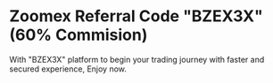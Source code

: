 # Zoomex Referral Code "BZEX3X" (60% Commision)
With "BZEX3X" platform to begin your trading journey with faster and secured experience, Enjoy now.
